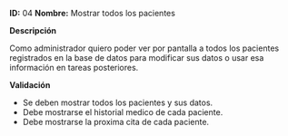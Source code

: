 **ID:** 04	**Nombre:** Mostrar todos los pacientes
	

**Descripción**

Como administrador quiero poder ver por pantalla a todos los pacientes registrados en la base de datos para modificar sus datos o usar esa información en tareas posteriores.

**Validación**

* Se deben mostrar todos los pacientes y sus datos.
* Debe mostrarse el historial medico de cada paciente.
* Debe mostrarse la proxima cita de cada paciente.
